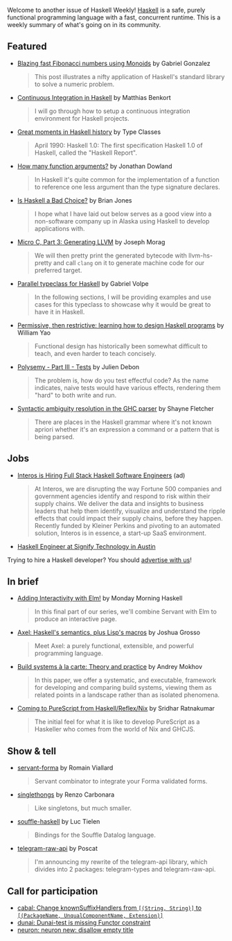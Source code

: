 Welcome to another issue of Haskell Weekly!
[Haskell](https://www.haskell.org) is a safe, purely functional programming language with a fast, concurrent runtime.
This is a weekly summary of what's going on in its community.

## Featured

- [Blazing fast Fibonacci numbers using Monoids](http://www.haskellforall.com/2020/04/blazing-fast-fibonacci-numbers-using.html) by Gabriel Gonzalez
  > This post illustrates a nifty application of Haskell's standard library to solve a numeric problem.

- [Continuous Integration in Haskell](https://medium.com/@_KtorZ_/continuous-integration-in-haskell-9ad2a73e8e46) by Matthias Benkort
  > I will go through how to setup a continuous integration environment for Haskell projects.

- [Great moments in Haskell history](https://typeclasses.com/timeline) by Type Classes
  > April 1990: Haskell 1.0: The first specification Haskell 1.0 of Haskell, called the "Haskell Report".

- [How many function arguments?](https://jmtd.net/log/how_many_arguments/) by Jonathan Dowland
  > In Haskell it's quite common for the implementation of a function to reference one less argument than the type signature declares.

- [Is Haskell a Bad Choice?](https://blog.bojo.wtf/management/2020/04/15/is-haskell-a-bad-choice.html) by Brian Jones
  > I hope what I have laid out below serves as a good view into a non-software company up in Alaska using Haskell to develop applications with.

- [Micro C, Part 3: Generating LLVM](https://blog.josephmorag.com/posts/mcc3/) by Joseph Morag
  > We will then pretty print the generated bytecode with llvm-hs-pretty and call `clang` on it to generate machine code for our preferred target.

- [Parallel typeclass for Haskell](https://gvolpe.github.io/blog/parallel-typeclass-for-haskell/) by Gabriel Volpe
  > In the following sections, I will be providing examples and use cases for this typeclass to showcase why it would be great to have it in Haskell.

- [Permissive, then restrictive: learning how to design Haskell programs](https://williamyaoh.com/posts/2020-04-19-permissive-vs-restrictive.html) by William Yao
  > Functional design has historically been somewhat difficult to teach, and even harder to teach concisely.

- [Polysemy - Part III - Tests](https://sir4ur0n.github.io/posts/polysemy-tests.html) by Julien Debon
  > The problem is, how do you test effectful code? As the name indicates, naive tests would have various effects, rendering them "hard" to both write and run.

- [Syntactic ambiguity resolution in the GHC parser](https://blog.shaynefletcher.org/2020/04/syntactic-ambiguity-resolution-in-ghc.html) by Shayne Fletcher
  > There are places in the Haskell grammar where it's not known apriori whether it's an expression a command or a pattern that is being parsed.

## Jobs

- [Interos is Hiring Full Stack Haskell Software Engineers](https://www.interos.ai/vacancies/#haskell-software-engineer) (ad)
  > At Interos, we are disrupting the way Fortune 500 companies and government agencies identify and respond to risk within their supply chains. We deliver the data and insights to business leaders that help them identify, visualize and understand the ripple effects that could impact their supply chains, before they happen. Recently funded by Kleiner Perkins and pivoting to an automated solution, Interos is in essence, a start-up SaaS environment.

- [Haskell Engineer at Signify Technology in Austin](https://www.signifytechnology.com/job/haskell-engineer/)

Trying to hire a Haskell developer?
You should [advertise with us](https://haskellweekly.news/advertising.html)!

## In brief

- [Adding Interactivity with Elm!](https://mmhaskell.com/blog/2020/2/18/addin) by Monday Morning Haskell
  > In this final part of our series, we'll combine Servant with Elm to produce an interactive page.

- [Axel: Haskell's semantics, plus Lisp's macros](https://axellang.github.io/) by Joshua Grosso
  > Meet Axel: a purely functional, extensible, and powerful programming language.

- [Build systems à la carte: Theory and practice](https://www.cambridge.org/core/journals/journal-of-functional-programming/article/build-systems-a-la-carte-theory-and-practice/097CE52C750E69BD16B78C318754C7A4) by Andrey Mokhov
  > In this paper, we offer a systematic, and executable, framework for developing and comparing build systems, viewing them as related points in a landscape rather than as isolated phenomena.

- [Coming to PureScript from Haskell/Reflex/Nix](https://srid.ca/purescript-nix) by Sridhar Ratnakumar
  > The initial feel for what it is like to develop PureScript as a Haskeller who comes from the world of Nix and GHCJS.

## Show & tell

- [servant-forma](https://github.com/aveltras/servant-forma/tree/f8f43f2f608be2317fd018c46c7ff8ed1b20b7db) by Romain Viallard
  > Servant combinator to integrate your Forma validated forms.

- [singlethongs](https://hackage.haskell.org/package/singlethongs-0.1) by Renzo Carbonara
  > Like singletons, but much smaller.

- [souffle-haskell](https://github.com/luc-tielen/souffle-haskell/tree/f16a6ed025d778452cbad1289e2aa39e0b7200ef) by Luc Tielen
  > Bindings for the Souffle Datalog language.

- [telegram-raw-api](https://np.reddit.com/r/haskell/comments/g2wkch/ann_bindings_to_the_telegram_bot_api/) by Poscat
  > I'm announcing my rewrite of the telegram-api library, which divides into 2 packages: telegram-types and telegram-raw-api.

## Call for participation

-   [cabal: Change knownSuffixHandlers from `[(String, String)]` to `[(PackageName, UnqualComponentName, Extension)]`](https://github.com/haskell/cabal/issues/6727)
-   [dunai: Dunai-test is missing Functor constraint](https://github.com/ivanperez-keera/dunai/issues/208)
-   [neuron: neuron new: disallow empty title](https://github.com/srid/neuron/issues/123)

